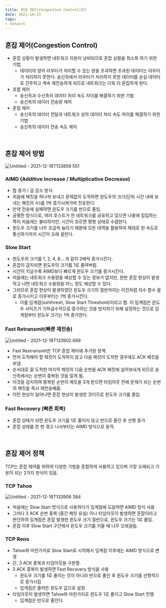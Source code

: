 ```yaml
---
title: 혼잡 제어(Congestion Control)란?  
date: 2021-10-23  
tags:
- network
---
```


## 혼잡 제어(Congestion Control)

- 혼잡 상황이 발생하면 네트워크 자원이 낭비되므로 혼잡 상황을 최소화 하기 위한 기법
    - 데이터의 양이 라우터가 처리할 수 있는 양을 초과하면 초과된 데이터는 라우터가 처리하지 못한다.
      송신측에서 라우터가 처리하지 못한 데이터를 손실 데이터로 간주하고 계속 재전송하게 되므로 네트워크는 더욱 더 혼잡하게 된다.
- 흐름 제어
    - 송신측과 수신측의 데이터 처리 속도 차이를 해결하기 위한 기법
    - 송신측의 데이터 전송량 제어
- 혼잡 제어
    - 송신측의 데이터 전달과 네트워크 상의 데이터 처리 속도 차이를 해결하기 위한 기법
    - 송신측의 데이터 전송 속도 제어

<br/>

## 혼잡 제어 방법

![Untitled - 2021-12-18T133859 551](https://user-images.githubusercontent.com/62014888/146629187-ddf0d5ae-c589-469a-99ca-f9a688282738.png)

### AIMD (Additive Increase / Multiplicative Decrease)

- 합 증가 / 곱 감소 방식.
- 처음에 패킷을 하나씩 보내고 문제없이 도착하면 윈도우의 크기(단위 시간 내에 보내는 패킷의 수)를 1씩 증가시켜가며 전송한다.
- 만약 전송에 실패하면 윈도우 크기를 반으로 줄임.
- 공평한 방식으로, 여러 호스트가 한 네트워크를 공유하고 있으면 나중에 집입하는 쪽이 처음에는 불리하지만, 시간이 흐르면 평형 상태로 수렴한다.
- 윈도우 크기를 너무 조금씩 늘리기 때문에 모든 대역을 활용하여 제대로 된 속도로 통신하기까지 시간이 오래 걸린다.

### Slow Start

- 윈도우의 크기를 1, 2, 4, 8... 과 같이 2배씩 증가시킨다.
- 혼잡이 감지되면 윈도우의 크기를 1로 줄여버림.
- 시간이 지날수록 AIMD보다 빠르게 윈도우 크기를 증가시킨다.
- 처음에는 네트워크 수용량을 예상할 수 있는 정보가 없지만, 한번 혼잡 현상이 발생하고 나면 네트워크 수용량을 어느 정도 예상할 수 있다.
- 그러므로 혼잡 현상이 발생하였던 윈도우 크기의 절반까지는 이전처럼 지수 함수 꼴로 증가시키고 이후부터는 1씩 증가시킨다.
    - 이를 임계점(sshthresh, Slow Start Threshold)이라고 함. 이 임계점은 윈도우 사이즈가 기하급수적으로 증가하는 것을 방지하기 위해 설정하는 것으로 임계점부터 윈도우 크기는 1씩 증가한다.

### Fast Retransmit(빠른 재전송)

![Untitled - 2021-12-18T133902 669](https://user-images.githubusercontent.com/62014888/146629188-08a5576b-b2f8-4a27-a8bc-37d048e52ab9.png)

- Fast Restransmit은 TCP 혼잡 제어에 추가된 정책.
- 먼저 도착해야 할 패킷이 도착하지 않고 다음 패킷이 도착한 경우에도 ACK 패킷을 보냄.
- 순서대로 잘 도착한 마지막 패킷의 다음 순번을 ACK 패킷에 실어보내게 되므로 송신측에서는 순번이 중복된 것을 알게 됨.
- 이것을 감지하여 중복된 순번의 패킷을 3개 받으면 타임아웃 전에 문제가 되는 순번의 패킷을 즉시 재전송해줌.
- 이런 현상이 일어나면 혼잡 현상이 발생한 것이므로 윈도우 크기를 줄임.

### Fast Recovery (빠른 회복)

- 혼잡 상태가 되면 윈도우 크기를 1로 줄이지 않고 반으로 줄인 후 선형 증가
- 혼잡 상태를 한 번 겪고 나서부터는 AIMD 방식으로 동작.

<br/>

## 혼잡 제어 정책

TCP는 혼잡 제어를 위하여 다양한 기법을 혼합하여 사용하고 있으며 가장 오래되고 기본이 되는 2가지 방식이 있음.

### TCP Tahoe

![Untitled - 2021-12-18T133906 384](https://user-images.githubusercontent.com/62014888/146629189-4cbf9558-8a18-4155-a804-8c28ad72e937.png)

- 처음에는 Slow Start 방식으로 사용하다가 임계점에 도달하면 AIMD 방식 사용
- 그러다 3 ACK 순번 중복 (중간 패킷 유실) 이나 타임아웃이 발생하면 혼잡이라고 판단하여 임계점은 혼잡 발생한 윈도우 크기 절반으로, 윈도우 크기는 1로 줄임.
- 혼잡 이후 Slow Start 구간에서 윈도우 크기를 키울 때 너무 오래걸림.

### TCP Reno
- Tahoe와 마찬가지로 Slow Start로 시작해서 임계점 이후에는 AIMD 방식으로 변경
- 단, 3 ACK 중복과 타임아웃을 구분함.
- 3 ACK 중복이 발생하면 Fast Recovery 방식을 사용
    - 윈도우 크기를 1로 줄이는 것이 아니라 반으로 줄인 후 윈도우 크기를 선형적으로 증가시킴
    - 임계점은 줄어든 윈도우 값으로 설정
- 타임아웃이 발생하면 Tahoe와 마찬가지로 윈도우 1로 줄이고 Slow Start 진행
    - 임계점은 반으로 줄인다.